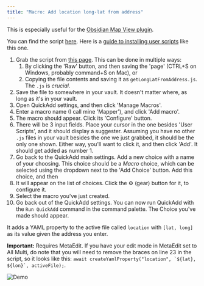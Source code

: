 ```yaml
---
title: "Macro: Add location long-lat from address"
---
```

This is especially useful for the [Obsidian Map View plugin](https://github.com/esm7/obsidian-map-view).

You can find the script [here](./Attachments/getLongLatFromAddress.js).
Here is a [guide to installing user scripts](./Capture_FetchTasksFromTodoist.md) like this one.

1. Grab the script from [this page](./Attachments/getLongLatFromAddress.js). This can be done in multiple ways:
   1. By clicking the 'Raw' button, and then saving the 'page' (CTRL+S on Windows, probably command+S on Mac), or
   2. Copying the file contents and saving it as `getLongLatFromAddress.js`. The `.js` is _crucial_.
2. Save the file to somewhere in your vault. It doesn't matter where, as long as it's in your vault.
3. Open QuickAdd settings, and then click 'Manage Macros'.
4. Enter a macro name (I call mine 'Mapper'), and click 'Add macro'.
5. The macro should appear. Click its 'Configure' button.
6. There will be 3 input fields. Place your cursor in the one besides 'User Scripts', and it should display a suggester. Assuming you have no other `.js` files in your vault besides the one we just grabbed, it should be the only one shown. Either way, you'll want to click it, and then click 'Add'. It should get added as number 1.
7. Go back to the QuickAdd main settings. Add a new choice with a name of your choosing. This choice should be a _Macro_ choice, which can be selected using the dropdown next to the 'Add Choice' button. Add this choice, and then
8. It will appear on the list of choices. Click the ⚙ (gear) button for it, to configure it.
9. Select the macro you've just created.
10. Go back out of the QuickAdd settings. You can now run QuickAdd with the `Run QuickAdd` command in the command palette. The Choice you've made should appear.

It adds a YAML property to the active file called ``location`` with `[lat, long]` as its value given the address you enter.

**Important:** Requires MetaEdit. If you have your edit mode in MetaEdit set to All Multi, do note that you will need to remove the braces on line 23 in the script, so it looks like this: ```await createYamlProperty("location", `${lat}, ${lon}`, activeFile);```.

![Demo](../Images/longLatDemo.gif)

